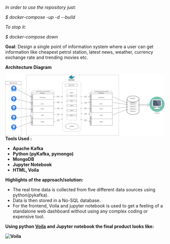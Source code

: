 <i>In order to use the repository just:

 $ docker-compose -up -d --build

To stop it:
 
 $ docker-compose down
 </i>
 
<strong>Goal</strong>: Design a single point of information system where a user can get information like cheapest petrol station, latest news, weather, currency exchange rate and trending movies etc.

<strong>Architecture Diagram</strong>

<img src="https://github.com/sripada92/College_Projects/blob/master/Data%20Streaming%20Project/OtherFiles/Architecture_Diagram_Final.png"
     alt= "arch diagram"
     style="float:left;margin-right:10px;"/>
     
     
<p><strong>Tools Used : </strong></p>
<ul>
<li><strong>Apache Kafka</strong></li>
<li><strong>Python (pyKafka, pymongo)</strong></li>
<li><strong>MongoDB</strong></li>
<li><strong>Jupyter Notebook</strong></li>
<li><strong>HTML, Voila</strong></li>
</ul>

<p><strong>Highlights of the approach/solution:</strong></p>
<ul>
<li>The real time data is collected from five different data sources using python(pykafka).</li>
<li>Data is then stored in a No-SQL database.</li>
<li>For the frontend, Voila and jupyter notebook is used to get a feeling of a standalone web dashboard without using any complex coding or expensive tool.</li>
</ul>

<p><strong>Using python <a href="https://github.com/voila-dashboards/voila">Voila</a> and Jupyter notebook the final product looks like:

<img src="https://github.com/sripada92/College_Projects/blob/master/Data%20Streaming%20Project/OtherFiles/Final_output.gif"
     alt= "Voila"
     style="float:left;margin-right:10px;"/>
